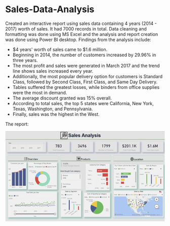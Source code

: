 # Sales-Data-Analysis
Created an interactive report using sales data containing 4 years (2014 - 2017) worth of sales. It had 7000 records in total. Data cleaning and formatting was done using MS Excel and the analysis and report creation was done using Power BI desktop.
Findings from the analysis include:
- $4 years' worth of sales came to $1.6 million.
- Beginning in 2014, the number of customers increased by 29.96% in three years.
- The most profit and sales were generated in March 2017 and the trend line shows sales increased every year.
- Additionally, the most popular delivery option for customers is Standard Class, followed by Second Class, First Class, and Same Day Delivery.
- Tables suffered the greatest losses, while binders from office supplies were the most in demand. 
- The average discount granted was 15% overall.
- According to total sales, the top 5 states were California, New York, Texas, Washington, and Pennsylvania.
- Finally, sales was the highest in the West.


The report:

![alt text](https://github.com/Adetola-Toyosi/Sales-Data-Analysis/blob/main/Sales%20Analysis.png)
